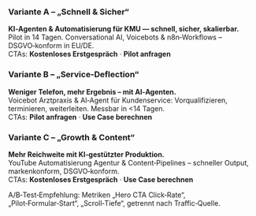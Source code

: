 ### Variante A – „Schnell & Sicher“
**KI‑Agenten & Automatisierung für KMU — schnell, sicher, skalierbar.**  
Pilot in 14 Tagen. Conversational AI, Voicebots & n8n‑Workflows – DSGVO‑konform in EU/DE.  
CTAs: **Kostenloses Erstgespräch** · **Pilot anfragen**

### Variante B – „Service‑Deflection“
**Weniger Telefon, mehr Ergebnis – mit AI‑Agenten.**  
Voicebot Arztpraxis & AI‑Agent für Kundenservice: Vorqualifizieren, terminieren, weiterleiten. Messbar in <14 Tagen.  
CTAs: **Pilot anfragen** · **Use Case berechnen**

### Variante C – „Growth & Content“
**Mehr Reichweite mit KI‑gestützter Produktion.**  
YouTube Automatisierung Agentur & Content‑Pipelines – schneller Output, markenkonform, DSGVO‑konform.  
CTAs: **Kostenloses Erstgespräch** · **Use Case berechnen**

A/B‑Test‑Empfehlung: Metriken „Hero CTA Click‑Rate“, „Pilot‑Formular‑Start“, „Scroll‑Tiefe“, getrennt nach Traffic‑Quelle.
